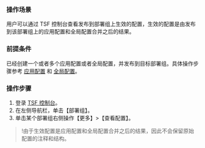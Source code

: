 ### 操作场景
用户可以通过 TSF 控制台查看发布到部署组上生效的配置，生效的配置是由发布到该部署组上的应用配置和全局配置合并之后的结果。


### 前提条件
已经创建一个或者多个应用配置或者全局配置，并发布到目标部署组。具体操作步骤参考 [应用配置](https://cloud.tencent.com/document/product/649/15539)  和 [全局配置](https://cloud.tencent.com/document/product/649/17827)。

### 操作步骤
1. 登录 [TSF 控制台](https://console.cloud.tencent.com/tsf)。
2. 在左侧导航栏，单击【部署组】。
3. 单击某个部署组右侧操作【更多】>【查看配置】。


>!由于生效配置是应用配置和全局配置合并之后的结果，因此不会保留原始配置的注释和结构。
